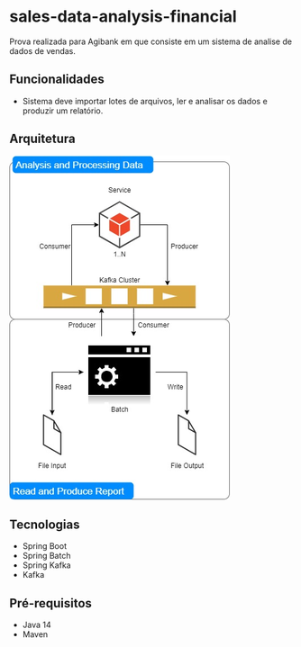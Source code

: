 # sales-data-analysis-financial

Prova realizada para Agibank em que consiste em um sistema de analise de dados de vendas.

## Funcionalidades
- Sistema deve importar lotes de arquivos, ler e analisar os dados e produzir um relatório.

## Arquitetura
![alt text](https://github.com/fellipemauriciosilva/sales-data-analysis/blob/main/analysis-sale.jpg?raw=true)

## Tecnologias
- Spring Boot
- Spring Batch
- Spring Kafka
- Kafka

## Pré-requisitos
- Java 14
- Maven
